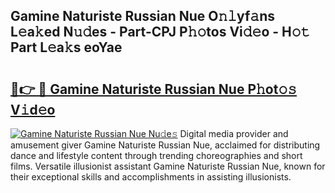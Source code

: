 ## Gamine Naturiste Russian Nue O𝚗𝚕yf𝚊ns L𝚎a𝚔ed N𝚞𝚍es - Part-CPJ P𝚑𝚘tos Vi𝚍𝚎o - H𝚘𝚝 Part L𝚎a𝚔s eoYae

# <h2><a href="http://kfav23.oniu.top/?m=Gamine+Naturiste+Russian+Nue">🔗👉 🔴 Gamine Naturiste Russian Nue P𝚑ot𝚘𝚜 V𝚒d𝚎o</a></h2>

[![Gamine Naturiste Russian Nue Nu𝚍e𝚜](https://i.imgur.com/0qMVB7G.gif)](http://kfav23.oniu.top/?m=Gamine+Naturiste+Russian+Nue)
Digital media provider and amusement giver Gamine Naturiste Russian Nue, acclaimed for distributing dance and lifestyle content through trending choreographies and short films. Versatile illusionist assistant Gamine Naturiste Russian Nue, known for their exceptional skills and accomplishments in assisting illusionists.  
